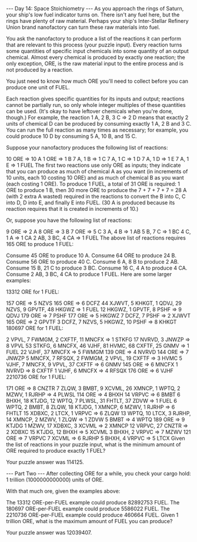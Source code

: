 --- Day 14: Space Stoichiometry ---
As you approach the rings of Saturn, your ship's low fuel indicator turns on. There isn't any fuel here, but the rings have plenty of raw material. Perhaps your ship's Inter-Stellar Refinery Union brand nanofactory can turn these raw materials into fuel.

You ask the nanofactory to produce a list of the reactions it can perform that are relevant to this process (your puzzle input). Every reaction turns some quantities of specific input chemicals into some quantity of an output chemical. Almost every chemical is produced by exactly one reaction; the only exception, ORE, is the raw material input to the entire process and is not produced by a reaction.

You just need to know how much ORE you'll need to collect before you can produce one unit of FUEL.

Each reaction gives specific quantities for its inputs and output; reactions cannot be partially run, so only whole integer multiples of these quantities can be used. (It's okay to have leftover chemicals when you're done, though.) For example, the reaction 1 A, 2 B, 3 C => 2 D means that exactly 2 units of chemical D can be produced by consuming exactly 1 A, 2 B and 3 C. You can run the full reaction as many times as necessary; for example, you could produce 10 D by consuming 5 A, 10 B, and 15 C.

Suppose your nanofactory produces the following list of reactions:

10 ORE => 10 A
1 ORE => 1 B
7 A, 1 B => 1 C
7 A, 1 C => 1 D
7 A, 1 D => 1 E
7 A, 1 E => 1 FUEL
The first two reactions use only ORE as inputs; they indicate that you can produce as much of chemical A as you want (in increments of 10 units, each 10 costing 10 ORE) and as much of chemical B as you want (each costing 1 ORE). To produce 1 FUEL, a total of 31 ORE is required: 1 ORE to produce 1 B, then 30 more ORE to produce the 7 + 7 + 7 + 7 = 28 A (with 2 extra A wasted) required in the reactions to convert the B into C, C into D, D into E, and finally E into FUEL. (30 A is produced because its reaction requires that it is created in increments of 10.)

Or, suppose you have the following list of reactions:

9 ORE => 2 A
8 ORE => 3 B
7 ORE => 5 C
3 A, 4 B => 1 AB
5 B, 7 C => 1 BC
4 C, 1 A => 1 CA
2 AB, 3 BC, 4 CA => 1 FUEL
The above list of reactions requires 165 ORE to produce 1 FUEL:

Consume 45 ORE to produce 10 A.
Consume 64 ORE to produce 24 B.
Consume 56 ORE to produce 40 C.
Consume 6 A, 8 B to produce 2 AB.
Consume 15 B, 21 C to produce 3 BC.
Consume 16 C, 4 A to produce 4 CA.
Consume 2 AB, 3 BC, 4 CA to produce 1 FUEL.
Here are some larger examples:

13312 ORE for 1 FUEL:

157 ORE => 5 NZVS
165 ORE => 6 DCFZ
44 XJWVT, 5 KHKGT, 1 QDVJ, 29 NZVS, 9 GPVTF, 48 HKGWZ => 1 FUEL
12 HKGWZ, 1 GPVTF, 8 PSHF => 9 QDVJ
179 ORE => 7 PSHF
177 ORE => 5 HKGWZ
7 DCFZ, 7 PSHF => 2 XJWVT
165 ORE => 2 GPVTF
3 DCFZ, 7 NZVS, 5 HKGWZ, 10 PSHF => 8 KHKGT
180697 ORE for 1 FUEL:

2 VPVL, 7 FWMGM, 2 CXFTF, 11 MNCFX => 1 STKFG
17 NVRVD, 3 JNWZP => 8 VPVL
53 STKFG, 6 MNCFX, 46 VJHF, 81 HVMC, 68 CXFTF, 25 GNMV => 1 FUEL
22 VJHF, 37 MNCFX => 5 FWMGM
139 ORE => 4 NVRVD
144 ORE => 7 JNWZP
5 MNCFX, 7 RFSQX, 2 FWMGM, 2 VPVL, 19 CXFTF => 3 HVMC
5 VJHF, 7 MNCFX, 9 VPVL, 37 CXFTF => 6 GNMV
145 ORE => 6 MNCFX
1 NVRVD => 8 CXFTF
1 VJHF, 6 MNCFX => 4 RFSQX
176 ORE => 6 VJHF
2210736 ORE for 1 FUEL:

171 ORE => 8 CNZTR
7 ZLQW, 3 BMBT, 9 XCVML, 26 XMNCP, 1 WPTQ, 2 MZWV, 1 RJRHP => 4 PLWSL
114 ORE => 4 BHXH
14 VRPVC => 6 BMBT
6 BHXH, 18 KTJDG, 12 WPTQ, 7 PLWSL, 31 FHTLT, 37 ZDVW => 1 FUEL
6 WPTQ, 2 BMBT, 8 ZLQW, 18 KTJDG, 1 XMNCP, 6 MZWV, 1 RJRHP => 6 FHTLT
15 XDBXC, 2 LTCX, 1 VRPVC => 6 ZLQW
13 WPTQ, 10 LTCX, 3 RJRHP, 14 XMNCP, 2 MZWV, 1 ZLQW => 1 ZDVW
5 BMBT => 4 WPTQ
189 ORE => 9 KTJDG
1 MZWV, 17 XDBXC, 3 XCVML => 2 XMNCP
12 VRPVC, 27 CNZTR => 2 XDBXC
15 KTJDG, 12 BHXH => 5 XCVML
3 BHXH, 2 VRPVC => 7 MZWV
121 ORE => 7 VRPVC
7 XCVML => 6 RJRHP
5 BHXH, 4 VRPVC => 5 LTCX
Given the list of reactions in your puzzle input, what is the minimum amount of ORE required to produce exactly 1 FUEL?

Your puzzle answer was 114125.

--- Part Two ---
After collecting ORE for a while, you check your cargo hold: 1 trillion (1000000000000) units of ORE.

With that much ore, given the examples above:

The 13312 ORE-per-FUEL example could produce 82892753 FUEL.
The 180697 ORE-per-FUEL example could produce 5586022 FUEL.
The 2210736 ORE-per-FUEL example could produce 460664 FUEL.
Given 1 trillion ORE, what is the maximum amount of FUEL you can produce?

Your puzzle answer was 12039407.